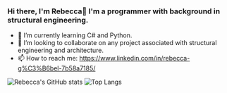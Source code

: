 ### Hi there, I'm Rebecca👋 I'm a programmer with background in structural engineering. 

- 🌱 I’m currently learning C# and Python.
- 👯 I’m looking to collaborate on any project associated with structural engineering and architecture.
- 📫 How to reach me: https://www.linkedin.com/in/rebecca-g%C3%B6bel-7b58a7185/

![Rebecca's GitHub stats](https://github-readme-stats.vercel.app/api?username=Rebecca-Coding21&show_icons=true&theme=dark&count_private=true)
![Top Langs](https://github-readme-stats.vercel.app/api/top-langs/?username=Rebecca-Coding21&layout=compact&hide=Jupyter%20Notebook)
<!--
**Rebecca-Coding21/Rebecca-Coding21** is a ✨ _special_ ✨ repository because its `README.md` (this file) appears on your GitHub profile.

Here are some ideas to get you started:

- 🌱 I’m currently learning C# and Python
- 👯 I’m looking to collaborate on any project associated with structural engineering and architecture.
- 📫 How to reach me: https://www.linkedin.com/in/rebecca-g%C3%B6bel-7b58a7185/
-->
